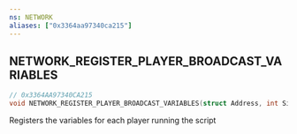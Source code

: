 ```yaml
---
ns: NETWORK
aliases: ["0x3364aa97340ca215"]
---
```

## NETWORK_REGISTER_PLAYER_BROADCAST_VARIABLES

```c
// 0x3364AA97340CA215
void NETWORK_REGISTER_PLAYER_BROADCAST_VARIABLES(struct Address, int Size, string DebugName);
```

Registers the variables for each player running the script

